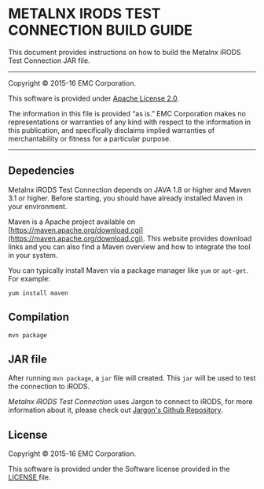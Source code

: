 METALNX IRODS TEST CONNECTION BUILD GUIDE
=========================================

This document provides instructions on how to build the Metalnx iRODS Test Connection JAR file.

----------------------------------

Copyright © 2015-16 EMC Corporation.

This software is provided under [Apache License 2.0](http://www.apache.org/licenses/LICENSE-2.0).

The information in this file is provided “as is.” EMC Corporation makes no representations or warranties of any kind with respect to the information in this publication, and specifically disclaims implied warranties of merchantability or fitness for a particular purpose. 

-------------------------------- 

## Depedencies
 
Metalnx iRODS Test Connection depends on JAVA 1.8 or higher and Maven 3.1 or higher. Before starting, you should have already installed Maven in your environment. 

Maven is a Apache project available on [https://maven.apache.org/download.cgi](https://maven.apache.org/download.cgi). This website provides download links and you can also find a Maven overview and how to integrate the tool in your system.  

You can typically install Maven via a package manager like `yum` or `apt-get`. For example:

    yum install maven

## Compilation

	mvn package
	
## JAR file

After running `mvn package`, a `jar` file will created. This `jar` will be used to test the connection to iRODS.

*Metalnx iRODS Test Connection* uses Jargon to connect to iRODS, for more information about it, please check out [Jargon's Github Repository](https://github.com/DICE-UNC/jargon).

## License

Copyright © 2015-16 EMC Corporation.

This software is provided under the Software license provided in the <a href="LICENSE"> LICENSE </a> file.

[irods]: http://www.irods.org
[samtools]: http://www.htslib.org/
[vcf-files]: http://www.1000genomes.org/wiki/Analysis/vcf4.0
